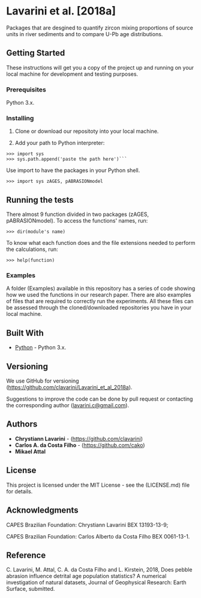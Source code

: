 # Lavarini et al. [2018a]

Packages that are desgined to quantify zircon mixing proportions of source units in river sediments and to compare U-Pb age distributions.

## Getting Started

These instructions will get you a copy of the project up and running on your 
local machine for development and testing purposes. 

### Prerequisites

Python 3.x.

### Installing

1. Clone or download our repositoty into your local machine.

2. Add your path to Python interpreter:
```
>>> import sys
>>> sys.path.append('paste the path here')```
```

Use import to have the packages in your Python shell.
```
>>> import sys zAGES, pABRASIONmodel
```

## Running the tests

There almost 9 function divided in two packages (zAGES, pABRASIONmodel). 
To access the functions' names, run:

```
>>> dir(module's name) 
```

To know what each function does and the file extensions needed to perform the calculations, run:

```
>>> help(function)
```
    
### Examples

A folder (Examples) available in this repository has a series of code showing how we used the functions
in our research paper. There are also examples of files that are required to correctly run the experiments. 
All these files can be assessed through the cloned/downloaded repositories you have in your local machine.

## Built With

* [Python](https://www.python.org/downloads/release/python-364/) - Python 3.x.

## Versioning

We use GitHub for versioning (https://github.com/clavarini/Lavarini_et_al_2018a).

Suggestions to improve the code can be done by pull request or contacting the
corresponding author (lavarini.c@gmail.com).

## Authors

* **Chrystiann Lavarini** - (https://github.com/clavarini)
* **Carlos A. da Costa Filho** - (https://github.com/cako)
* **Mikael Attal** 

## License

This project is licensed under the MIT License - see the (LICENSE.md) file for details.

## Acknowledgments

CAPES Brazilian Foundation: Chrystiann Lavarini BEX 13193-13-9; 

CAPES Brazilian Foundation: Carlos Alberto da Costa Filho BEX 0061-13-1.

## Reference

C. Lavarini, M. Attal, C. A. da Costa Filho and L. Kirstein, 2018, Does pebble abrasion influence detrital age population statistics? A numerical investigation of natural datasets, Journal of Geophysical Research: Earth Surface, submitted.
